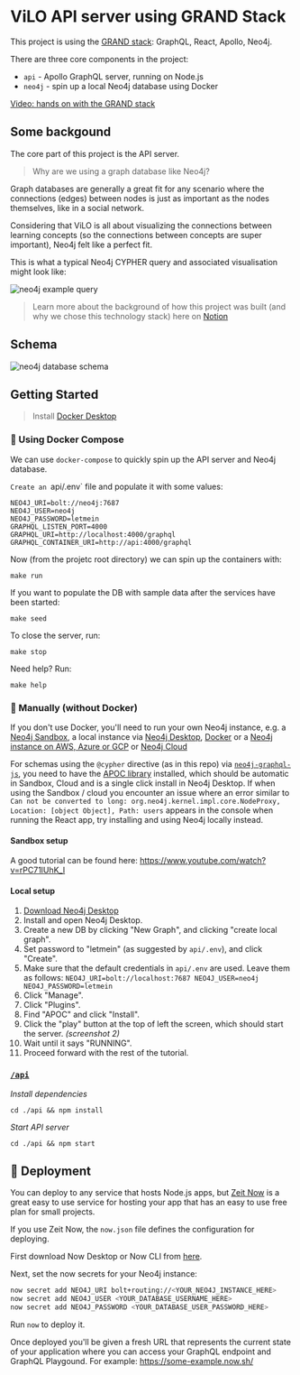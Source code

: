 # ViLO API server using GRAND Stack

This project is using the [GRAND stack](https://grandstack.io): GraphQL, React, Apollo, Neo4j.

There are three core components in the project:

- `api` - Apollo GraphQL server, running on Node.js
- `neo4j` - spin up a local Neo4j database using Docker

[Video: hands on with the GRAND stack](http://www.youtube.com/watch?v=rPC71lUhK_I)

## Some backgound

The core part of this project is the API server.

> Why are we using a graph database like Neo4j?

Graph databases are generally a great fit for any scenario where the connections (edges) between nodes is just as important as the nodes themselves, like in a social network.

Considering that ViLO is all about visualizing the connections between learning concepts (so the connections between concepts are super important), Neo4j felt like a perfect fit.

This is what a typical Neo4j CYPHER query and associated visualisation might look like:

![neo4j example query](https://cdn-images-1.medium.com/max/640/1*wIwsGcV9zOJZ2to1UuQn7g.png)

> Learn more about the background of how this project was built (and why we chose this technology stack) here on [Notion](https://www.notion.so/dmeechan/ViLO-b845f695584b43c593db00c3b684c5b9)

## Schema

![neo4j database schema](https://i.imgur.com/Qx1JRO7.png)

## Getting Started

> Install [Docker Desktop](https://www.docker.com/get-started)

### 🚢 Using Docker Compose

We can use `docker-compose` to quickly spin up the API server and Neo4j database.

`Create an `api/.env` file and populate it with some values:

```
NEO4J_URI=bolt://neo4j:7687
NEO4J_USER=neo4j
NEO4J_PASSWORD=letmein
GRAPHQL_LISTEN_PORT=4000
GRAPHQL_URI=http://localhost:4000/graphql
GRAPHQL_CONTAINER_URI=http://api:4000/graphql
```

Now (from the projetc root directory) we can spin up the containers with:

```
make run
```

If you want to populate the DB with sample data after the services have been started:

```
make seed
```

To close the server, run:

```
make stop
```

Need help? Run:

```
make help
```

### 🤺 Manually (without Docker)

If you don't use Docker, you'll need to run your own Neo4j instance, e.g. a [Neo4j Sandbox](http://neo4j.com/sandbox), a local instance via [Neo4j Desktop](https://neo4j.com/download), [Docker](http://hub.docker.com/_/neo4j) or a [Neo4j instance on AWS, Azure or GCP](http://neo4j.com/developer/guide-cloud-deployment) or [Neo4j Cloud](http://neo4j.com/cloud)

For schemas using the `@cypher` directive (as in this repo) via [`neo4j-graphql-js`](https://github.com/neo4j-graphql/neo4j-graphql-js), you need to have the [APOC library](https://github.com/neo4j-contrib/neo4j-apoc-procedures) installed, which should be automatic in Sandbox, Cloud and is a single click install in Neo4j Desktop. If when using the Sandbox / cloud you encounter an issue where an error similar to `Can not be converted to long: org.neo4j.kernel.impl.core.NodeProxy, Location: [object Object], Path: users` appears in the console when running the React app, try installing and using Neo4j locally instead.

#### Sandbox setup

A good tutorial can be found here: https://www.youtube.com/watch?v=rPC71lUhK_I

#### Local setup

1. [Download Neo4j Desktop](https://neo4j.com/download/)
2. Install and open Neo4j Desktop.
3. Create a new DB by clicking "New Graph", and clicking "create local graph".
4. Set password to "letmein" (as suggested by `api/.env`), and click "Create".
5. Make sure that the default credentials in `api/.env` are used. Leave them as follows: `NEO4J_URI=bolt://localhost:7687 NEO4J_USER=neo4j NEO4J_PASSWORD=letmein`
6. Click "Manage".
7. Click "Plugins".
8. Find "APOC" and click "Install".
9. Click the "play" button at the top of left the screen, which should start the server. _(screenshot 2)_
10. Wait until it says "RUNNING".
11. Proceed forward with the rest of the tutorial.

### [`/api`](./api)

_Install dependencies_

```
cd ./api && npm install
```

_Start API server_

```
cd ./api && npm start
```

## 🚀 Deployment

You can deploy to any service that hosts Node.js apps, but [Zeit Now](https://zeit.co/now) is a great easy to use service for hosting your app that has an easy to use free plan for small projects. 

If you use Zeit Now, the `now.json` file defines the configuration for deploying.

First download Now Desktop or Now CLI from [here](https://zeit.co/download).

Next, set the now secrets for your Neo4j instance:

```bash
now secret add NEO4J_URI bolt+routing://<YOUR_NEO4J_INSTANCE_HERE>
now secret add NEO4J_USER <YOUR_DATABASE_USERNAME_HERE>
now secret add NEO4J_PASSWORD <YOUR_DATABASE_USER_PASSWORD_HERE>
```

Run `now` to deploy it.

Once deployed you'll be given a fresh URL that represents the current state of your application where you can access your GraphQL endpoint and GraphQL Playgound. For example: https://some-example.now.sh/
